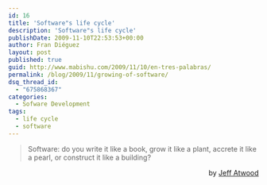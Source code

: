```yaml
---
id: 16
title: 'Software"s life cycle'
description: 'Software"s life cycle'
publishDate: 2009-11-10T22:53:53+00:00
author: Fran Diéguez
layout: post
published: true
guid: http://www.mabishu.com/2009/11/10/en-tres-palabras/
permalink: /blog/2009/11/growing-of-software/
dsq_thread_id:
  - "675868367"
categories:
  - Sofware Development
tags:
  - life cycle
  - software
---
```

<blockquote>Software: do you write it like a book, grow it like a plant, accrete it like a pearl, or construct it like a building?</blockquote>
<span style="text-align: right; display:block; width:100%">by <a href="http://www.codinghorror.com/blog/archives/000987.html">Jeff Atwood</a><span>
